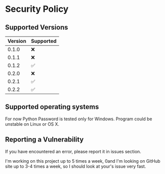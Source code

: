 # Security Policy

## Supported Versions
| Version | Supported          |
| ------- | ------------------ |
| 0.1.0   | :x:                |
| 0.1.1   | :x:                |
| 0.1.2   | :white_check_mark: |
| 0.2.0   | :x:                |
| 0.2.1   | :white_check_mark: |
| 0.2.2   | :white_check_mark: |

## Supported operating systems
For now Python Password is tested only for Windows. Program could be unstable on Linux or OS X.

## Reporting a Vulnerability
If you have encountered an error, please report it in issues section.

I'm working on this project up to 5 times a week, 0and I'm looking on GitHub site up to 3-4 times a week, so I should
look at your's issue very fast.
